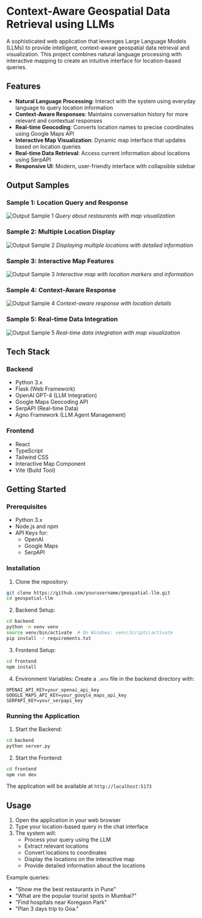 # Context-Aware Geospatial Data Retrieval using LLMs

A sophisticated web application that leverages Large Language Models (LLMs) to provide intelligent, context-aware geospatial data retrieval and visualization. This project combines natural language processing with interactive mapping to create an intuitive interface for location-based queries.

## Features

- **Natural Language Processing**: Interact with the system using everyday language to query location information
- **Context-Aware Responses**: Maintains conversation history for more relevant and contextual responses
- **Real-time Geocoding**: Converts location names to precise coordinates using Google Maps API
- **Interactive Map Visualization**: Dynamic map interface that updates based on location queries
- **Real-time Data Retrieval**: Access current information about locations using SerpAPI
- **Responsive UI**: Modern, user-friendly interface with collapsible sidebar

## Output Samples

### Sample 1: Location Query and Response
![Output Sample 1](Output/Output1.png)
*Query about restaurants with map visualization*

### Sample 2: Multiple Location Display
![Output Sample 2](Output/Output2.png)
*Displaying multiple locations with detailed information*

### Sample 3: Interactive Map Features
![Output Sample 3](Output/Output3.png)
*Interactive map with location markers and information*

### Sample 4: Context-Aware Response
![Output Sample 4](Output/Output4.png)
*Context-aware response with location details*

### Sample 5: Real-time Data Integration
![Output Sample 5](Output/Output5.png)
*Real-time data integration with map visualization*

## Tech Stack

### Backend
- Python 3.x
- Flask (Web Framework)
- OpenAI GPT-4 (LLM Integration)
- Google Maps Geocoding API
- SerpAPI (Real-time Data)
- Agno Framework (LLM Agent Management)

### Frontend
- React
- TypeScript
- Tailwind CSS
- Interactive Map Component
- Vite (Build Tool)

## Getting Started

### Prerequisites
- Python 3.x
- Node.js and npm
- API Keys for:
  - OpenAI
  - Google Maps
  - SerpAPI

### Installation

1. Clone the repository:
```bash
git clone https://github.com/yourusername/geospatial-llm.git
cd geospatial-llm
```

2. Backend Setup:
```bash
cd backend
python -m venv venv
source venv/bin/activate  # On Windows: venv\Scripts\activate
pip install -r requirements.txt
```

3. Frontend Setup:
```bash
cd frontend
npm install
```

4. Environment Variables:
Create a `.env` file in the backend directory with:
```
OPENAI_API_KEY=your_openai_api_key
GOOGLE_MAPS_API_KEY=your_google_maps_api_key
SERPAPI_KEY=your_serpapi_key
```

### Running the Application

1. Start the Backend:
```bash
cd backend
python server.py
```

2. Start the Frontend:
```bash
cd frontend
npm run dev
```

The application will be available at `http://localhost:5173`

## Usage

1. Open the application in your web browser
2. Type your location-based query in the chat interface
3. The system will:
   - Process your query using the LLM
   - Extract relevant locations
   - Convert locations to coordinates
   - Display the locations on the interactive map
   - Provide detailed information about the locations

Example queries:
- "Show me the best restaurants in Pune"
- "What are the popular tourist spots in Mumbai?"
- "Find hospitals near Koregaon Park"
- "Plan 3 days trip to Goa."
